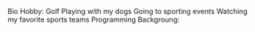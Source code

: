 Bio
Hobby:  Golf
        Playing with my dogs
        Going to sporting events
        Watching my favorite sports teams
Programming Backgroung:
